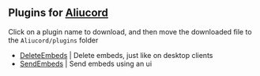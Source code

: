 ## Plugins for [Aliucord](https://github.com/Aliucord)

Click on a plugin name to download, and then move the downloaded file to the `Aliucord/plugins` folder
- [DeleteEmbeds](https://github.com/C10udburst/aliucord-plugins/raw/builds/DeleteEmbeds.zip) | 
  Delete embeds, just like on desktop clients
- [SendEmbeds](https://github.com/C10udburst/aliucord-plugins/raw/builds/SendEmbeds.zip) |
  Send embeds using an ui